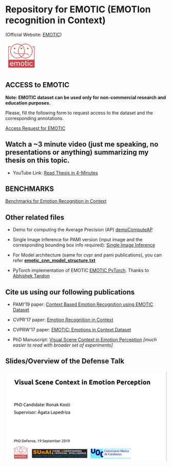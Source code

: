 # Repository for EMOTIC (EMOTIon recognition in Context)
(Official Website: [EMOTIC](http://sunai.uoc.edu/emotic/index.html))

<img src="src/EMOTIC_mean_images/emotic_logo.png" alt="drawing" width="100"/>

## ACCESS to EMOTIC 
**Note: EMOTIC dataset can be used only for non-commercial research and education purposes.**

Please, fill the following form to request access to the dataset and the corresponding annotations.

[Access Request for EMOTIC](https://forms.gle/aCLLPAiqP8WeVChbA)

## Watch a ~3 minute video (just me speaking, no presentations or anything) summarizing my thesis on this topic.
+ YouTube Link: [Read Thesis  in 4-Minutes](https://www.youtube.com/watch?v=D678cyrhTRQ)

## BENCHMARKS
[Benchmarks for Emotion Recognition in Context](https://paperswithcode.com/sota/emotion-recognition-in-context-on-emotic)

## Other related files 
+ Demo for computing the Average Precision (AP) [demoComputeAP](https://1drv.ms/u/s!AkYHbdGNmIVCgbYZB_dY3wuWJou_5A?e=jcsZUj)

+ Single Image Inference for PAMI version (input image and the corresponding bounding box info required): [Single Image Inference](https://github.com/rkosti/emotic/blob/master/src/single_image_inference.lua)

+ For Model architecture (same for cvpr and pami publications), you can refer [**emotic_cnn_model_structure.txt**](https://1drv.ms/t/s!AkYHbdGNmIVCgbYV2ymTghehKLdxBg?e=PMyGgc)

+ PyTorch implementation of EMOTIC [EMOTIC PyTorch](https://github.com/Tandon-A/emotic). Thanks to [Abhishek Tandon](https://github.com/Tandon-A)

## Cite us using our following publications
+ PAMI'19 paper: [Context Based Emotion Recognition using EMOTIC Dataset](https://ieeexplore.ieee.org/document/8713881)

+ CVPR'17 paper: [Emotion Recognition in Context](http://openaccess.thecvf.com/content_cvpr_2017/html/Kosti_Emotion_Recognition_in_CVPR_2017_paper.html)

+ CVPRW'17 paper: [EMOTIC: Emotions in Context Dataset](http://openaccess.thecvf.com/content_cvpr_2017_workshops/w41/html/Lapedriza_EMOTIC_Emotions_in_CVPR_2017_paper.html)

+ PhD Manuscript: [Visual Scene Context in Emotion Perception](https://www.tdx.cat/handle/10803/667808) _[much easier to read with broader set of experiments]_

## Slides/Overview of the Defense Talk

![](src/slides.gif)
